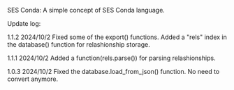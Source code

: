 SES Conda: A simple concept of SES Conda language.

Update log:

1.1.2 2024/10/2 Fixed some of the export() functions. Added a "rels" index in the database() function for relashionship storage.

1.1.1 2024/10/2 Added a function(rels.parse()) for parsing relashionships.

1.0.3 2024/10/2 Fixed the database.load_from_json() function. No need to convert anymore.
